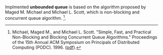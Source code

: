 Implmented **unbounded queue** is based on the algorithm proposed by Maged M. Michael
and Michael L. Scott, which is non-blocking and concurrent queue algorithm. [^1].
[^1]: Michael, Maged M., and Michael L. Scott. "Simple, Fast, and Practical Non-Blocking and
      Blocking Concurrent Queue Algorithms." Proceedings of the 15th Annual ACM Symposium on
      Principals of Distributed Computing (PODC). 1996. ([pdf](https://www.cs.rochester.edu/u/scott/papers/1996_PODC_queues.pdf)).
